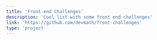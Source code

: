 ```yaml
---
title: 'Front-end Challenges'
description: 'Cool list with some front end challenges'
link: 'https://github.com/devmath/front-challenges'
type: 'project'
---
```

